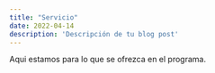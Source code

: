 ```yaml
---
title: "Servicio"
date: 2022-04-14
description: 'Descripción de tu blog post'
---
```


Aqui estamos para lo que se ofrezca en el programa.
